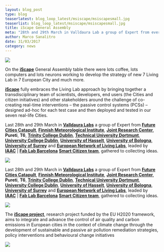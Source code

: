 ```yaml
---
layout: blog_post
type: blog
teaserlatest: blog_loop_latest/msiscape/msiscapesmall.jpg
teaserlist: blog_loop_latest/msiscape/msiscapesmall.jpg
title: iScape General Assembly
meta: "28th and 29th March in Valldaura Lab a group of Expert from every part of europe leaded by IAAC | Fab Lab Barcelona Smart Citizen team, gathered to collecting ideas for develop the strategy of new iScape project."
author: Marco Sanalitro
date: 31/03/2017 
category: news
---
```


<img src= "http://www.fablabbcn.org/img/blog/blog_loop_latest/msiscape/msiscape1.jpg" align="middle"> 
<br>

On the <strong><a href="https://www.iscapeproject.eu/">iScape</a></strong> General Assembly table there were lots coffee, lots computers and lots neurons working to develop the strategy of new 7 Living Lab in 7 European City and much more.<br>

<strong><a href="https://www.iscapeproject.eu/">iScape</a></strong> fully embraces the Living Lab approach by bringing together a transdisciplinary team of scientists, developers, end users (the Cities and citizen initiatives) and other stakeholders around the challenge of co-creating real-time interventions – the passive control systems (PCSs) – designed ad-hoc for each test case and then deployed and tested in our seven real-life Cities.<br>

Last 28th and 29th March in <strong><a href="http://valldaura.net/">Valldaura Labs</a></strong> a group of Expert from <strong><a href="http://futurecities.catapult.org.uk/">Future Cities Catapult</a></strong>, <strong><a href="http://en.ilmatieteenlaitos.fi/">Finnish Meteorological Institute</a></strong>, <strong><a href="https://ec.europa.eu/jrc/en">Joint Research Center</a></strong>, <strong>Pureti</strong>, <strong>T6</strong>, <strong><a href="https://www.tcd.ie/">Trinity College Dublin</a></strong>, <strong><a href="http://www.tu-dortmund.de/uni/en/Home/">Technical University Dortmunt</a></strong>, <strong><a href="http://www.ucd.ie/">University College Dublin</a></strong>, <strong><a href="http://www.uhasselt.be/en">University of Hasselt</a></strong>, <strong><a href="http://www.unibo.it/en/homepage">University of Bologna</a></strong>,<strong><a href="https://www.surrey.ac.uk/"> University of Surrey</a></strong> and <strong><a href="http://www.openlivinglabs.eu/">European Network of Living Labs</a></strong>, leaded by <strong><a href="https://iaac.net/">IAAC</a></strong> | <strong><a href="https://fablabbcn.org/index.html">Fab Lab Barcelona</a></strong> <strong><a href="https://fablabbcn.org/index.html">Smart Citizen team</a></strong>, gathered to collecting ideas.<br>

<img src= "http://www.fablabbcn.org/img/blog/blog_loop_latest/msiscape/msiscape2.jpg" align="middle"> 
<br>

Last 28th and 29th March in <strong><a href="http://valldaura.net/">Valldaura Labs</a></strong> a group of Expert from <strong><a href="http://futurecities.catapult.org.uk/">Future Cities Catapult</a></strong>, <strong><a href="http://en.ilmatieteenlaitos.fi/">Finnish Meteorological Institute</a></strong>, <strong><a href="https://ec.europa.eu/jrc/en">Joint Research Center</a></strong>, <strong>Pureti</strong>, <strong>T6</strong>, <strong><a href="https://www.tcd.ie/">Trinity College Dublin</a></strong>, <strong><a href="http://www.tu-dortmund.de/uni/en/Home/">Technical University Dortmunt</a></strong>, <strong><a href="http://www.ucd.ie/">University College Dublin</a></strong>, <strong><a href="http://www.uhasselt.be/en">University of Hasselt</a></strong>, <strong><a href="http://www.unibo.it/en/homepage">University of Bologna</a></strong>,<strong><a href="https://www.surrey.ac.uk/"> University of Surrey</a></strong> and <strong><a href="http://www.openlivinglabs.eu/">European Network of Living Labs</a></strong>, leaded by <strong><a href="https://iaac.net/">IAAC</a></strong> | <strong><a href="https://fablabbcn.org/index.html">Fab Lab Barcelona</a></strong> <strong><a href="https://fablabbcn.org/index.html">Smart Citizen team</a></strong>, gathered to collecting ideas.<br>

<img src= "http://www.fablabbcn.org/img/blog/blog_loop_latest/msiscape/msiscape3.jpg" align="middle"> 
<br>

The <strong><a href="https://www.iscapeproject.eu/">iScape project</a></strong>, research project funded by the EU H2020 framework, aims to integrate and advance the control of air quality and carbon emissions in European cities in the context of climate change through the development of sustainable and passive air pollution remediation strategies, policy interventions and behavioural change initiatives<br>

<img src= "http://www.fablabbcn.org/img/blog/blog_loop_latest/msiscape/msiscape4.jpg" align="middle"> 
<br>





